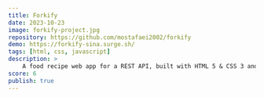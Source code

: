 ```yaml
---
title: Forkify
date: 2023-10-23
image: forkify-project.jpg
repository: https://github.com/mostafaei2002/forkify
demo: https://forkify-sina.surge.sh/
tags: [html, css, javascript]
description: >
    A food recipe web app for a REST API, built with HTML 5 & CSS 3 and vanilla JS.
score: 6
publish: true
---
```

